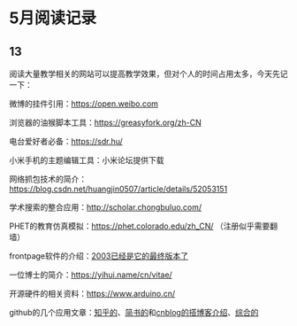 ﻿# 5月阅读记录

## 13
阅读大量教学相关的网站可以提高教学效果，但对个人的时间占用太多，今天先记一下：

微博的挂件引用：https://open.weibo.com

浏览器的油猴脚本工具：https://greasyfork.org/zh-CN

电台爱好者必备：https://sdr.hu/

小米手机的主题编辑工具：小米论坛提供下载

网络抓包技术的简介：https://blog.csdn.net/huangjin0507/article/details/52053151

学术搜索的整合应用：http://scholar.chongbuluo.com/


PHET的教育仿真模拟：https://phet.colorado.edu/zh_CN/ （注册似乎需要翻墙）

frontpage软件的介绍：[2003已经是它的最终版本了](https://baike.baidu.com/item/Frontpage/2137423?fr=aladdin)

一位博士的简介：https://yihui.name/cn/vitae/

开源硬件的相关资料：https://www.arduino.cn/

github的几个应用文章：[知乎的](https://www.zhihu.com/question/23748804)、[简书的](https://www.jianshu.com/p/9f198d5779e6)和[cnblog的搭博客介绍](https://www.cnblogs.com/laughitover/p/9069219.html)、[综合的](https://www.yangzhiping.com/tech/github.html)